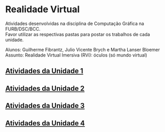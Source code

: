 # Realidade Virtual

Atividades desenvolvidas na disciplina de Computação Gráfica na FURB/DSC/BCC.  
Favor utilizar as respectivas pastas para postar os trabalhos de cada unidade.  

Alunos: Guilherme Fibrantz, Julio Vicente Brych e Martha Lanser Bloemer  
Assunto: Realidade Virtual Imersiva (RVi): óculos (só mundo virtual)  

## [Atividades da Unidade 1](unidade_1 "Atividades da Unidade 1")  

## [Atividades da Unidade 2](unidade_2 "Atividades da Unidade 2")  

## [Atividades da Unidade 3](unidade_3 "Atividades da Unidade 3")  

## [Atividades da Unidade 4](unidade_4 "Atividades da Unidade 4")  
